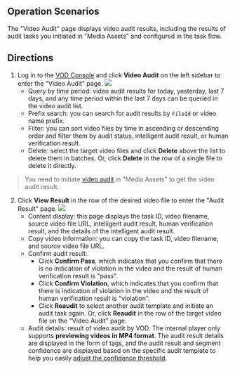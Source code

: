 ## Operation Scenarios
The "Video Audit" page displays video audit results, including the results of audit tasks you initiated in "Media Assets" and configured in the task flow.

## Directions

1. Log in to the [VOD Console](https://console.cloud.tencent.com/vod/overview) and click **Video Audit** on the left sidebar to enter the "Video Audit" page.
![](https://main.qcloudimg.com/raw/f3d1b953ef6f8fc4f2a16910f18a079d.png)
	- Query by time period: video audit results for today, yesterday, last 7 days, and any time period within the last 7 days can be queried in the video audit list.
	- Prefix search: you can search for audit results by `FileId` or video name prefix.
	- Filter: you can sort video files by time in ascending or descending order and filter them by audit status, intelligent audit result, or human verification result.
	- Delete: select the target video files and click **Delete** above the list to delete them in batches. Or, click **Delete** in the row of a single file to delete it directly.
	
>You need to initiate [video audit](https://intl.cloud.tencent.com/document/product/266/33892) in "Media Assets" to get the video audit result.

2. Click **View Result** in the row of the desired video file to enter the "Audit Result" page.
![](https://main.qcloudimg.com/raw/8f92f1853c4fc5151fda3ba689708064.png)
	- Content display: this page displays the task ID, video filename, source video file URL, intelligent audit result, human verification result, and the details of the intelligent audit result.
	- Copy video information: you can copy the task ID, video filename, and source video file URL.
	- Confirm audit result:
		- Click **Confirm Pass**, which indicates that you confirm that there is no indication of violation in the video and the result of human verification result is "pass".
		- Click **Confirm Violation**, which indicates that you confirm that there is indication of violation in the video and the result of human verification result is "violation".
		- Click **Reaudit** to select another audit template and initiate an audit task again. Or, click **Reaudit** in the row of the target video file on the "Video Audit" page.
	- Audit details: result of video audit by VOD. The internal player only supports **previewing videos in MP4 format**. The audit result details are displayed in the form of tags, and the audit result and segment confidence are displayed based on the specific audit template to help you easily [adjust the confidence threshold](https://intl.cloud.tencent.com/document/product/266/14059#yz).
		




